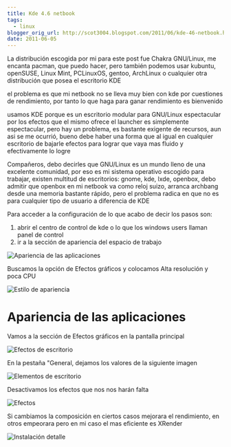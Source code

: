 ```yaml
---
title: Kde 4.6 netbook
tags:
  - linux
blogger_orig_url: http://scot3004.blogspot.com/2011/06/kde-46-netbook.html
date: 2011-06-05
---
```


La distribución escogida por mi para este post fue Chakra GNU/Linux, me encanta pacman, que puedo hacer, pero también podemos usar kubuntu, openSUSE, Linux Mint, PCLinuxOS, gentoo, ArchLinux o cualquier otra distribución que posea el escritorio KDE

el problema es que mi netbook no se lleva muy bien con kde por cuestiones de rendimiento, por tanto lo que haga para ganar rendimiento es bienvenido

usamos KDE porque es un escritorio modular para GNU/Linux espectacular por los efectos que el mismo ofrece el launcher es simplemente espectacular, pero hay un problema, es bastante exigente de recursos, aun asi se me ocurrió, bueno debe haber una forma que al igual en cualquier escritorio de bajarle efectos para lograr que vaya mas fluido y efectivamente lo logre

Compañeros, debo decirles que GNU/Linux es un mundo lleno de una excelente comunidad, por eso es mi sistema operativo escogido para trabajar, existen multitud de escritorios: gnome, kde, lxde, openbox, debo admitir que openbox en mi netbook va como reloj suizo, arranca archbang desde una memoria bastante rápido, pero el problema radica en que no es para cualquier tipo de usuario a diferencia de KDE

Para acceder a la configuración de lo que acabo de decir los pasos son:

1.  abrir el centro de control de kde o lo que los windows users llaman panel de control
2.  ir a la sección de apariencia del espacio de trabajo

![Apariencia de las aplicaciones](//3.bp.blogspot.com/-qnavMfVKj-4/TevtKoJTZ-I/AAAAAAAAAKs/u_iHqmkP_zM/s640/instant%25C3%25A1nea6.png)

Buscamos la opción de Efectos gráficos
y colocamos Alta resolución y poca CPU

![Estilo de apariencia](//4.bp.blogspot.com/-d9fK4Dl3WCU/TevtO2BtYAI/AAAAAAAAAKw/S4BX7BRv538/s640/instant%25C3%25A1nea7.png)

# Apariencia de las aplicaciones

Vamos a la sección de Efectos gráficos en la pantalla principal

![Efectos de escritorio](//2.bp.blogspot.com/-hVgs857SjS8/Tevu8sl8GuI/AAAAAAAAALM/fG9Nmr9DE64/s640/instant%25C3%25A1nea13.png)

En la pestaña "General, dejamos los valores de la siguiente imagen

![Elementos de escritorio](//3.bp.blogspot.com/-N5bs9yeHlMk/TevtTEM1-kI/AAAAAAAAALA/FeC6YwATA3o/s1600/instant%25C3%25A1nea10.png)

Desactivamos los efectos que nos nos harán falta

![Efectos](//3.bp.blogspot.com/-DX-jGyuUydU/TevtT_sFniI/AAAAAAAAALE/5sxXdu0rgR8/s640/instant%25C3%25A1nea11.png)

Si cambiamos la composición en ciertos casos mejorara el rendimiento, en otros empeorara pero en mi caso el mas eficiente es XRender

![Instalación detalle](//3.bp.blogspot.com/-DknJ61GHQoM/TevtU3EihGI/AAAAAAAAALI/TAZrhuF0vjM/s640/instant%25C3%25A1nea12.png)
